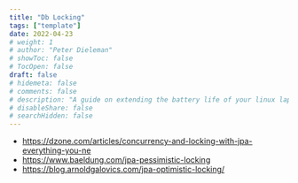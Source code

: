 ```yaml
---
title: "Db Locking"
tags: ["template"]
date: 2022-04-23
# weight: 1
# author: "Peter Dieleman"
# showToc: false
# TocOpen: false
draft: false
# hidemeta: false
# comments: false
# description: "A guide on extending the battery life of your linux laptop"
# disableShare: false
# searchHidden: false
---
```


- <https://dzone.com/articles/concurrency-and-locking-with-jpa-everything-you-ne>
- <https://www.baeldung.com/jpa-pessimistic-locking>
- <https://blog.arnoldgalovics.com/jpa-optimistic-locking/>
